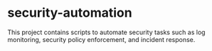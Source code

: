 # security-automation
This project contains scripts to automate security tasks such as log monitoring, security policy enforcement, and incident response.
